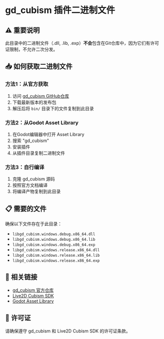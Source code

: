 # gd_cubism 插件二进制文件

## ⚠️ 重要说明

此目录中的二进制文件（.dll, .lib, .exp）**不会**包含在Git仓库中，因为它们有许可证限制，不允许二次分发。

## 📥 如何获取二进制文件

### 方法1：从官方获取
1. 访问 [gd_cubism GitHub仓库](https://github.com/MizunagiKB/gd_cubism)
2. 下载最新版本的发布包
3. 解压后将 `bin/` 目录下的文件复制到此目录

### 方法2：从Godot Asset Library
1. 在Godot编辑器中打开 Asset Library
2. 搜索 "gd_cubism"
3. 安装插件
4. 从插件目录复制二进制文件

### 方法3：自行编译
1. 克隆 gd_cubism 源码
2. 按照官方文档编译
3. 将编译产物复制到此目录

## 📋 需要的文件

确保以下文件存在于此目录：
- `libgd_cubism.windows.debug.x86_64.dll`
- `libgd_cubism.windows.debug.x86_64.lib`
- `libgd_cubism.windows.debug.x86_64.exp`
- `libgd_cubism.windows.release.x86_64.dll`
- `libgd_cubism.windows.release.x86_64.lib`
- `libgd_cubism.windows.release.x86_64.exp`

## 🔗 相关链接

- [gd_cubism 官方仓库](https://github.com/MizunagiKB/gd_cubism)
- [Live2D Cubism SDK](https://www.live2d.com/en/download/cubism-sdk/)
- [Godot Asset Library](https://godotengine.org/asset-library/)

## 📄 许可证

请确保遵守 gd_cubism 和 Live2D Cubism SDK 的许可证条款。

